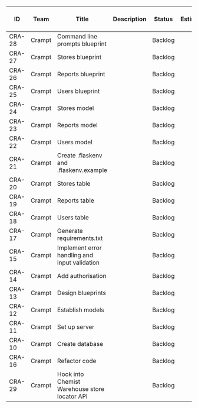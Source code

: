 |ID    |Team  |Title                                        |Description|Status |Estimate|Priority|Project ID|Project|Creator             |Assignee|Labels     |Cycle Number|Cycle Name|Cycle Start|Cycle End|Created                 |Updated                 |Started|Triaged|Completed|Canceled|Archived|Due Date|Parent issue|Roadmaps|Project Milestone ID|Project Milestone|SLA Status|
|------|------|---------------------------------------------|-----------|-------|--------|--------|----------|-------|--------------------|--------|-----------|------------|----------|-----------|---------|------------------------|------------------------|-------|-------|---------|--------|--------|--------|------------|--------|--------------------|-----------------|----------|
|CRA-28|Crampt|Command line prompts blueprint               |           |Backlog|        |High    |          |       |tobyfehily@gmail.com|        |Feature    |            |          |           |         |2023-12-06T05:05:54.966Z|2023-12-06T05:05:54.966Z|       |       |         |        |        |        |CRA-13      |        |                    |                 |          |
|CRA-27|Crampt|Stores blueprint                             |           |Backlog|        |High    |          |       |tobyfehily@gmail.com|        |Feature    |            |          |           |         |2023-12-06T05:05:48.222Z|2023-12-06T05:05:48.222Z|       |       |         |        |        |        |CRA-13      |        |                    |                 |          |
|CRA-26|Crampt|Reports blueprint                            |           |Backlog|        |High    |          |       |tobyfehily@gmail.com|        |Feature    |            |          |           |         |2023-12-06T05:04:51.395Z|2023-12-06T05:04:51.395Z|       |       |         |        |        |        |CRA-13      |        |                    |                 |          |
|CRA-25|Crampt|Users blueprint                              |           |Backlog|        |High    |          |       |tobyfehily@gmail.com|        |Feature    |            |          |           |         |2023-12-06T05:04:44.454Z|2023-12-06T05:04:44.454Z|       |       |         |        |        |        |CRA-13      |        |                    |                 |          |
|CRA-24|Crampt|Stores model                                 |           |Backlog|        |High    |          |       |tobyfehily@gmail.com|        |Feature    |            |          |           |         |2023-12-06T05:04:26.771Z|2023-12-06T05:04:26.771Z|       |       |         |        |        |        |CRA-12      |        |                    |                 |          |
|CRA-23|Crampt|Reports model                                |           |Backlog|        |High    |          |       |tobyfehily@gmail.com|        |Feature    |            |          |           |         |2023-12-06T05:04:21.877Z|2023-12-06T05:04:21.877Z|       |       |         |        |        |        |CRA-12      |        |                    |                 |          |
|CRA-22|Crampt|Users model                                  |           |Backlog|        |High    |          |       |tobyfehily@gmail.com|        |Feature    |            |          |           |         |2023-12-06T05:04:13.902Z|2023-12-06T05:04:13.902Z|       |       |         |        |        |        |CRA-12      |        |                    |                 |          |
|CRA-21|Crampt|Create .flaskenv and .flaskenv.example       |           |Backlog|        |High    |          |       |tobyfehily@gmail.com|        |Feature    |            |          |           |         |2023-12-06T05:04:03.566Z|2023-12-06T05:04:03.566Z|       |       |         |        |        |        |CRA-11      |        |                    |                 |          |
|CRA-20|Crampt|Stores table                                 |           |Backlog|        |High    |          |       |tobyfehily@gmail.com|        |Feature    |            |          |           |         |2023-12-06T05:03:40.031Z|2023-12-06T05:03:40.031Z|       |       |         |        |        |        |CRA-10      |        |                    |                 |          |
|CRA-19|Crampt|Reports table                                |           |Backlog|        |High    |          |       |tobyfehily@gmail.com|        |Feature    |            |          |           |         |2023-12-06T05:03:34.355Z|2023-12-06T05:03:34.355Z|       |       |         |        |        |        |CRA-10      |        |                    |                 |          |
|CRA-18|Crampt|Users table                                  |           |Backlog|        |High    |          |       |tobyfehily@gmail.com|        |Feature    |            |          |           |         |2023-12-06T05:03:25.000Z|2023-12-06T05:03:25.000Z|       |       |         |        |        |        |CRA-10      |        |                    |                 |          |
|CRA-17|Crampt|Generate requirements.txt                    |           |Backlog|        |High    |          |       |tobyfehily@gmail.com|        |Feature    |            |          |           |         |2023-12-06T05:03:02.512Z|2023-12-06T05:15:15.208Z|       |       |         |        |        |        |            |        |                    |                 |          |
|CRA-15|Crampt|Implement error handling and input validation|           |Backlog|        |High    |          |       |tobyfehily@gmail.com|        |Feature    |            |          |           |         |2023-12-06T05:02:31.378Z|2023-12-06T05:15:36.338Z|       |       |         |        |        |        |            |        |                    |                 |          |
|CRA-14|Crampt|Add authorisation                            |           |Backlog|        |High    |          |       |tobyfehily@gmail.com|        |Feature    |            |          |           |         |2023-12-06T05:02:16.673Z|2023-12-06T05:16:02.245Z|       |       |         |        |        |        |            |        |                    |                 |          |
|CRA-13|Crampt|Design blueprints                            |           |Backlog|        |High    |          |       |tobyfehily@gmail.com|        |Feature    |            |          |           |         |2023-12-06T05:01:03.748Z|2023-12-06T05:16:25.656Z|       |       |         |        |        |        |            |        |                    |                 |          |
|CRA-12|Crampt|Establish models                             |           |Backlog|        |High    |          |       |tobyfehily@gmail.com|        |Feature    |            |          |           |         |2023-12-06T05:00:45.509Z|2023-12-06T05:16:37.047Z|       |       |         |        |        |        |            |        |                    |                 |          |
|CRA-11|Crampt|Set up server                                |           |Backlog|        |High    |          |       |tobyfehily@gmail.com|        |Feature    |            |          |           |         |2023-12-06T04:59:49.029Z|2023-12-06T05:16:45.732Z|       |       |         |        |        |        |            |        |                    |                 |          |
|CRA-10|Crampt|Create database                              |           |Backlog|        |High    |          |       |tobyfehily@gmail.com|        |Feature    |            |          |           |         |2023-12-06T04:59:37.555Z|2023-12-06T05:16:45.732Z|       |       |         |        |        |        |            |        |                    |                 |          |
|CRA-16|Crampt|Refactor code                                |           |Backlog|        |Medium  |          |       |tobyfehily@gmail.com|        |Improvement|            |          |           |         |2023-12-06T05:02:40.922Z|2023-12-06T05:14:19.672Z|       |       |         |        |        |        |            |        |                    |                 |          |
|CRA-29|Crampt|Hook into Chemist Warehouse store locator API|           |Backlog|        |Low     |          |       |tobyfehily@gmail.com|        |Improvement|            |          |           |         |2023-12-06T05:06:21.449Z|2023-12-06T05:14:46.489Z|       |       |         |        |        |        |            |        |                    |                 |          |
